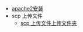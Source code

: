 <!--
 * @Description: 
 * @Autor: 吴浩舟
 * @Date: 2022-08-30 10:34:17
 * @LastEditors: 吴浩舟
 * @LastEditTime: 2022-09-06 19:43:49
-->
* [apache2安装](https://jingyan.baidu.com/article/8275fc865b85c046a13cf673.html)
* scp 上传文件
  * [scp 上传文件上传文件夹](https://blog.csdn.net/Rong_Toa/article/details/79843267) 
